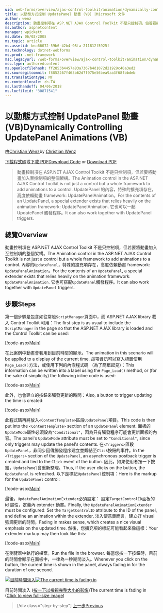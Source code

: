 ```yaml
---
uid: web-forms/overview/ajax-control-toolkit/animation/dynamically-controlling-updatepanel-animations-vb
title: 以動態方式控制 UpdatePanel 動畫 (VB) |Microsoft 文件
author: wenz
description: 動畫控制項在 ASP.NET AJAX Control Toolkit 不是只控制項，但若要將動畫加入至控制項的整個架構。 內容...
ms.author: aspnetcontent
manager: wpickett
ms.date: 06/02/2008
ms.topic: article
ms.assetid: bea66072-59b6-42b4-98fa-211812f5925f
ms.technology: dotnet-webforms
ms.prod: .net-framework
msc.legacyurl: /web-forms/overview/ajax-control-toolkit/animation/dynamically-controlling-updatepanel-animations-vb
msc.type: authoredcontent
ms.openlocfilehash: ff2853b4457a83a7367b4d1072d21929c40a3ed2
ms.sourcegitcommit: f8852267f463b62d7f975e56bea9aa3f68fbbdeb
ms.translationtype: MT
ms.contentlocale: zh-TW
ms.lasthandoff: 04/06/2018
ms.locfileid: "30871541"
---
```

<a name="dynamically-controlling-updatepanel-animations-vb"></a><span data-ttu-id="a2ce4-104">以動態方式控制 UpdatePanel 動畫 (VB)</span><span class="sxs-lookup"><span data-stu-id="a2ce4-104">Dynamically Controlling UpdatePanel Animations (VB)</span></span>
====================
<span data-ttu-id="a2ce4-105">由[Christian Wenz](https://github.com/wenz)</span><span class="sxs-lookup"><span data-stu-id="a2ce4-105">by [Christian Wenz](https://github.com/wenz)</span></span>

<span data-ttu-id="a2ce4-106">[下載程式碼](http://download.microsoft.com/download/9/3/f/93f8daea-bebd-4821-833b-95205389c7d0/UpdatePanelAnimation2.vb.zip)或[下載 PDF](http://download.microsoft.com/download/b/6/a/b6ae89ee-df69-4c87-9bfb-ad1eb2b23373/updatepanelanimation2VB.pdf)</span><span class="sxs-lookup"><span data-stu-id="a2ce4-106">[Download Code](http://download.microsoft.com/download/9/3/f/93f8daea-bebd-4821-833b-95205389c7d0/UpdatePanelAnimation2.vb.zip) or [Download PDF](http://download.microsoft.com/download/b/6/a/b6ae89ee-df69-4c87-9bfb-ad1eb2b23373/updatepanelanimation2VB.pdf)</span></span>

> <span data-ttu-id="a2ce4-107">動畫控制項在 ASP.NET AJAX Control Toolkit 不是只控制項，但若要將動畫加入至控制項的整個架構。</span><span class="sxs-lookup"><span data-stu-id="a2ce4-107">The Animation control in the ASP.NET AJAX Control Toolkit is not just a control but a whole framework to add animations to a control.</span></span> <span data-ttu-id="a2ce4-108">UpdatePanel 的內容，特殊的擴充項存在，高度依賴動畫 framework: UpdatePanelAnimation。</span><span class="sxs-lookup"><span data-stu-id="a2ce4-108">For the contents of an UpdatePanel, a special extender exists that relies heavily on the animation framework: UpdatePanelAnimation.</span></span> <span data-ttu-id="a2ce4-109">它也可以一起 UpdatePanel 觸發程序。</span><span class="sxs-lookup"><span data-stu-id="a2ce4-109">It can also work together with UpdatePanel triggers.</span></span>


## <a name="overview"></a><span data-ttu-id="a2ce4-110">總覽</span><span class="sxs-lookup"><span data-stu-id="a2ce4-110">Overview</span></span>

<span data-ttu-id="a2ce4-111">動畫控制項在 ASP.NET AJAX Control Toolkit 不是只控制項，但若要將動畫加入至控制項的整個架構。</span><span class="sxs-lookup"><span data-stu-id="a2ce4-111">The Animation control in the ASP.NET AJAX Control Toolkit is not just a control but a whole framework to add animations to a control.</span></span> <span data-ttu-id="a2ce4-112">內容的`UpdatePanel`，特殊的擴充項存在，高度依賴動畫 framework: `UpdatePanelAnimation`。</span><span class="sxs-lookup"><span data-stu-id="a2ce4-112">For the contents of an `UpdatePanel`, a special extender exists that relies heavily on the animation framework: `UpdatePanelAnimation`.</span></span> <span data-ttu-id="a2ce4-113">它也可搭配`UpdatePanel`觸發程序。</span><span class="sxs-lookup"><span data-stu-id="a2ce4-113">It can also work together with `UpdatePanel` triggers.</span></span>

## <a name="steps"></a><span data-ttu-id="a2ce4-114">步驟</span><span class="sxs-lookup"><span data-stu-id="a2ce4-114">Steps</span></span>

<span data-ttu-id="a2ce4-115">第一個步驟是包含如往常般`ScriptManager`頁面中，而 ASP.NET AJAX library 載入 Control Toolkit 可用：</span><span class="sxs-lookup"><span data-stu-id="a2ce4-115">The first step is as usual to include the `ScriptManager` in the page so that the ASP.NET AJAX library is loaded and the Control Toolkit can be used:</span></span>


[!code-aspx[Main](dynamically-controlling-updatepanel-animations-vb/samples/sample1.aspx)]

<span data-ttu-id="a2ce4-116">在此案例中動畫會套用到目前時間的顯示。</span><span class="sxs-lookup"><span data-stu-id="a2ce4-116">The animation in this scenario will be applied to a display of the current time.</span></span> <span data-ttu-id="a2ce4-117">這項資訊可以寫入標籤使用`Page_Load()`方法，或使用下列的內嵌程式碼 （為了簡單起見）：</span><span class="sxs-lookup"><span data-stu-id="a2ce4-117">This information can be written into a label using the `Page_Load()` method, or (for the sake of simplicity) the following inline code is used:</span></span>


[!code-aspx[Main](dynamically-controlling-updatepanel-animations-vb/samples/sample2.aspx)]

<span data-ttu-id="a2ce4-118">此外，也會建立的按鈕來觸發更新的時間：</span><span class="sxs-lookup"><span data-stu-id="a2ce4-118">Also, a button to trigger updating the time is created:</span></span>


[!code-aspx[Main](dynamically-controlling-updatepanel-animations-vb/samples/sample3.aspx)]

<span data-ttu-id="a2ce4-119">此程式碼再將放入`<ContentTemplate>`區段`UpdatePanel`項目。</span><span class="sxs-lookup"><span data-stu-id="a2ce4-119">This code is then put into the `<ContentTemplate>` section of an `UpdatePanel` element.</span></span> <span data-ttu-id="a2ce4-120">面板的`UpdateMode`屬性必須設為`"Conditional"`，因為只有觸發程序可能會更新面板的內容。</span><span class="sxs-lookup"><span data-stu-id="a2ce4-120">The panel's `UpdateMode` attribute must be set to `"Conditional"`, since only triggers may update the panel's contents.</span></span> <span data-ttu-id="a2ce4-121">在`<Triggers>`區段`UpdatePanel`，非同步回傳觸發程序建立並繫結至`Click`按鈕的事件。</span><span class="sxs-lookup"><span data-stu-id="a2ce4-121">In the `<Triggers>` section of the `UpdatePanel`, an asynchronous postback trigger is created and tied to the `Click` event of the button.</span></span> <span data-ttu-id="a2ce4-122">因此，如果使用者按一下按鈕，`UpdatePanel`會重新整理。</span><span class="sxs-lookup"><span data-stu-id="a2ce4-122">Thus, if the user clicks on the button, the `UpdatePanel` is refreshed.</span></span> <span data-ttu-id="a2ce4-123">以下是標記`UpdatePanel`控制項：</span><span class="sxs-lookup"><span data-stu-id="a2ce4-123">Here is the markup for the `UpdatePanel` control:</span></span>


[!code-aspx[Main](dynamically-controlling-updatepanel-animations-vb/samples/sample4.aspx)]

<span data-ttu-id="a2ce4-124">最後，`UpdatePanelAnimationExtender`必須設定： 設定`TargetControlID`面板的 id 屬性，定義內 extender 動畫。</span><span class="sxs-lookup"><span data-stu-id="a2ce4-124">Finally, the `UpdatePanelAnimationExtender` must be configured: Set the `TargetControlID` attribute to the ID of the panel, and define an animation within the extender.</span></span> <span data-ttu-id="a2ce4-125">淡入使意義而言，建立好 visual 強調更新的時間。</span><span class="sxs-lookup"><span data-stu-id="a2ce4-125">Fading in makes sense, which creates a nice visual emphasis on the updated time.</span></span> <span data-ttu-id="a2ce4-126">然後，您擴充項的標記可能看起來像這樣：</span><span class="sxs-lookup"><span data-stu-id="a2ce4-126">Your extender markup may then look like this:</span></span>


[!code-aspx[Main](dynamically-controlling-updatepanel-animations-vb/samples/sample5.aspx)]

<span data-ttu-id="a2ce4-127">在瀏覽器中執行的檔案。</span><span class="sxs-lookup"><span data-stu-id="a2ce4-127">Run the file in the browser.</span></span> <span data-ttu-id="a2ce4-128">每當您按一下按鈕時，目前的時間會顯示在面板中，一律為一秒期間淡入。</span><span class="sxs-lookup"><span data-stu-id="a2ce4-128">Whenever you click on the button, the current time is shown in the panel, always fading in for the duration of one second.</span></span>


<span data-ttu-id="a2ce4-129">[![目前時間淡入](dynamically-controlling-updatepanel-animations-vb/_static/image2.png)](dynamically-controlling-updatepanel-animations-vb/_static/image1.png)</span><span class="sxs-lookup"><span data-stu-id="a2ce4-129">[![The current time is fading in](dynamically-controlling-updatepanel-animations-vb/_static/image2.png)](dynamically-controlling-updatepanel-animations-vb/_static/image1.png)</span></span>

<span data-ttu-id="a2ce4-130">目前時間淡入 ([按一下以檢視完整大小的影像](dynamically-controlling-updatepanel-animations-vb/_static/image3.png))</span><span class="sxs-lookup"><span data-stu-id="a2ce4-130">The current time is fading in ([Click to view full-size image](dynamically-controlling-updatepanel-animations-vb/_static/image3.png))</span></span>

> [!div class="step-by-step"]
> [<span data-ttu-id="a2ce4-131">上一步</span><span class="sxs-lookup"><span data-stu-id="a2ce4-131">Previous</span></span>](animating-an-updatepanel-control-vb.md)
